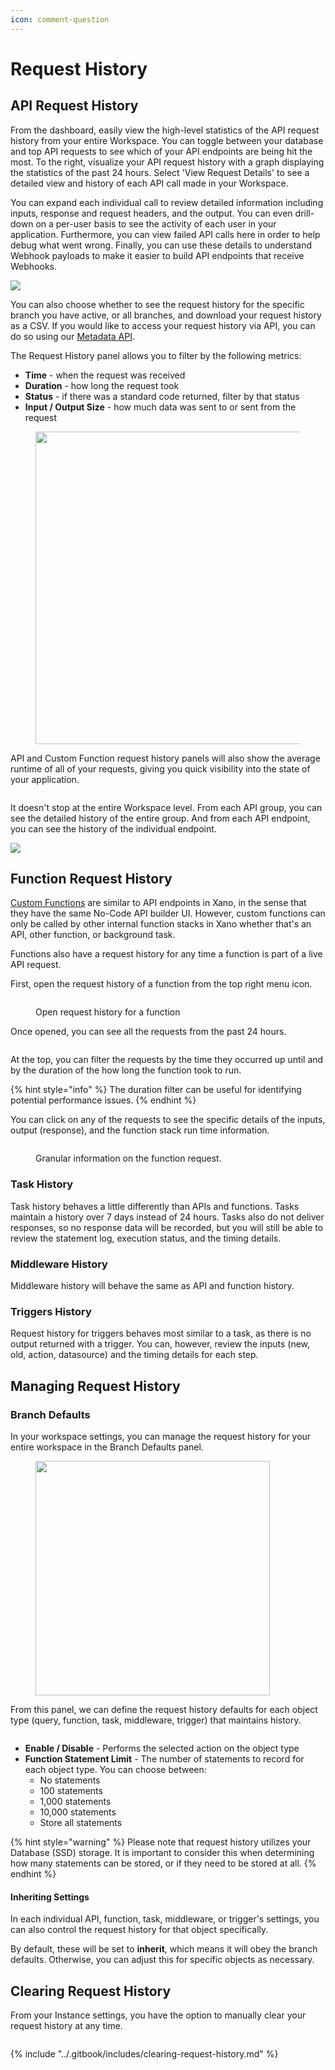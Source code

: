 ```yaml
---
icon: comment-question
---
```


# Request History

## API Request History

From the dashboard, easily view the high-level statistics of the API request history from your entire Workspace. You can toggle between your database and top API requests to see which of your API endpoints are being hit the most. To the right, visualize your API request history with a graph displaying the statistics of the past 24 hours. Select 'View Request Details' to see a detailed view and history of each API call made in your Workspace.

You can expand each individual call to review detailed information including inputs, response and request headers, and the output. You can even drill-down on a per-user basis to see the activity of each user in your application. Furthermore, you can view failed API calls here in order to help debug what went wrong. Finally, you can use these details to understand Webhook payloads to make it easier to build API endpoints that receive Webhooks.

![](https://s3.amazonaws.com/olvy-production/media/organisation_a63a9786-9404-4582-9fdd-1f8e7b2cb6ca/images/0f9571bc-99ac-416c-bb9a-4e4ccf3edc66.gif)

You can also choose whether to see the request history for the specific branch you have active, or all branches, and download your request history as a CSV. If you would like to access your request history via API, you can do so using our [Metadata API](../xano-features/metadata-api/).

The Request History panel allows you to filter by the following metrics:

* **Time** - when the request was received
* **Duration** - how long the request took
* **Status** - if there was a standard code returned, filter by that status
* **Input / Output Size** - how much data was sent to or sent from the request

<figure><img src="../.gitbook/assets/CleanShot 2024-04-02 at 11.43.30.png" alt="" width="500"><figcaption></figcaption></figure>

API and Custom Function request history panels will also show the average runtime of all of your requests, giving you quick visibility into the state of your application.

<figure><img src="../.gitbook/assets/CleanShot 2024-09-11 at 14.51.30.png" alt=""><figcaption></figcaption></figure>

It doesn't stop at the entire Workspace level. From each API group, you can see the detailed history of the entire group. And from each API endpoint, you can see the history of the individual endpoint.

![](https://s3.amazonaws.com/olvy-production/media/organisation_a63a9786-9404-4582-9fdd-1f8e7b2cb6ca/images/29956df3-531c-4c0c-8334-e7c5f27db306.gif)

## Function Request History

[Custom Functions](../the-function-stack/functions/custom-functions.md) are similar to API endpoints in Xano, in the sense that they have the same No-Code API builder UI. However, custom functions can only be called by other internal function stacks in Xano whether that's an API, other function, or background task.

Functions also have a request history for any time a function is part of a live API request.&#x20;

First, open the request history of a function from the top right menu icon.

<figure><img src="../.gitbook/assets/CleanShot 2024-01-15 at 17.11.27.png" alt=""><figcaption><p>Open request history for a function</p></figcaption></figure>

Once opened, you can see all the requests from the past 24 hours.

<figure><img src="../.gitbook/assets/CleanShot 2024-01-15 at 17.13.19.png" alt=""><figcaption></figcaption></figure>

At the top, you can filter the requests by the time they occurred up until and by the duration of the how long the function took to run.

{% hint style="info" %}
The duration filter can be useful for identifying potential performance issues.
{% endhint %}

You can click on any of the requests to see the specific details of the inputs, output (response), and the function stack run time information.

<figure><img src="../.gitbook/assets/CleanShot 2024-01-15 at 17.17.15.png" alt=""><figcaption><p>Granular information on the function request.</p></figcaption></figure>

### Task History

Task history behaves a little differently than APIs and functions. Tasks maintain a history over 7 days instead of 24 hours. Tasks also do not deliver responses, so no response data will be recorded, but you will still be able to review the statement log, execution status, and the timing details.

### Middleware History

Middleware history will behave the same as API and function history.

### Triggers History

Request history for triggers behaves most similar to a task, as there is no output returned with a trigger. You can, however, review the inputs (new, old, action, datasource) and the timing details for each step.

## Managing Request History

### Branch Defaults

In your workspace settings, you can manage the request history for your entire workspace in the Branch Defaults panel.

<figure><img src="../.gitbook/assets/CleanShot 2024-04-02 at 12.30.06.png" alt="" width="375"><figcaption></figcaption></figure>

From this panel, we can define the request history defaults for each object type (query, function, task, middleware, trigger) that maintains history.

<figure><img src="../.gitbook/assets/CleanShot 2024-04-04 at 18.59.26.png" alt=""><figcaption></figcaption></figure>

* **Enable / Disable** - Performs the selected action on the object type
* **Function Statement Limit** - The number of statements to record for each object type. You can choose between:
  * No statements
  * 100 statements
  * 1,000 statements
  * 10,000 statements
  * Store all statements

{% hint style="warning" %}
Please note that request history utilizes your Database (SSD) storage. It is important to consider this when determining how many statements can be stored, or if they need to be stored at all.
{% endhint %}

#### Inheriting Settings

In each individual API, function, task, middleware, or trigger's settings, you can also control the request history for that object specifically.

By default, these will be set to **inherit**, which means it will obey the branch defaults. Otherwise, you can adjust this for specific objects as necessary.

## Clearing Request History

From your Instance settings, you have the option to manually clear your request history at any time.

<figure><img src="../.gitbook/assets/CleanShot 2024-04-02 at 12.26.46.png" alt=""><figcaption></figcaption></figure>

{% include "../.gitbook/includes/clearing-request-history.md" %}
